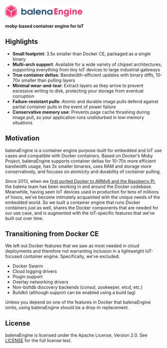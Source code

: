 ![balenaEngine](./docs/static/balena-engine.png)

**moby-based container engine for IoT**

## Highlights

- __Small footprint__: 3.5x smaller than Docker CE, packaged as a single binary
- __Multi-arch support__: Available for a wide variety of chipset architectures, supporting everything from tiny IoT devices to large industrial gateways
- __True container deltas__: Bandwidth-efficient updates with binary diffs, 10-70x smaller than pulling layers
- __Minimal wear-and-tear__: Extract layers as they arrive to prevent excessive writing to disk, protecting your storage from eventual corruption
- __Failure-resistant pulls__: Atomic and durable image pulls defend against partial container pulls in the event of power failure
- __Conservative memory use__: Prevents page cache thrashing during image pull, so your application runs undisturbed in low-memory situations

## Motivation

balenaEngine is a container engine purpose-built for embedded and IoT use cases
and compatible with Docker containers. Based on Docker’s Moby Project, balenaEngine
supports container deltas for 10-70x more efficient bandwidth usage, has 3x
smaller binaries, uses RAM and storage more conservatively, and focuses on
atomicity and durability of container pulling.

Since 2013, when we [first ported Docker to ARMv6 and the Raspberry Pi](https://www.balena.io/blog/docker-on-raspberry-pi/),
the balena team has been working in and around the Docker codebase.
Meanwhile, having seen IoT devices used in production for tens of millions of
hours, we’ve become intimately acquainted with the unique needs of the embedded world.
So we built a container engine that runs Docker containers just as well,
shares the Docker components that are needed for our use case, and is augmented
with the IoT-specific features that we’ve built out over time.

## Transitioning from Docker CE

We left out Docker features that we saw as most needed in cloud deployments and
therefore not warranting inclusion in a lightweight IoT-focused container
engine. Specifically, we’ve excluded:

- Docker Swarm
- Cloud logging drivers
- Plugin support
- Overlay networking drivers
- Non-boltdb discovery backends (consul, zookeeper, etcd, etc.)
- Buildkit (although support can be enabled using a build tag)

Unless you depend on one of the features in Docker that balenaEngine omits, using
balenaEngine should be a drop-in replacement.

## License

balenaEngine is licensed under the Apache License, Version 2.0. See
[LICENSE](https://github.com/balena-os/balena-engine/blob/master/LICENSE) for the full
license text.
